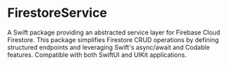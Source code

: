 # FirestoreService
A Swift package providing an abstracted service layer for Firebase Cloud Firestore. This package simplifies Firestore CRUD operations by defining structured endpoints and leveraging Swift's async/await and Codable features. Compatible with both SwiftUI and UIKit applications.
